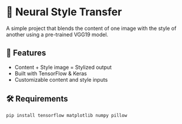 # 🎨 Neural Style Transfer

A simple project that blends the content of one image with the style of another using a pre-trained VGG19 model.

## 🚀 Features

- Content + Style image = Stylized output
- Built with TensorFlow & Keras
- Customizable content and style inputs

## 🛠️ Requirements

```bash
pip install tensorflow matplotlib numpy pillow


